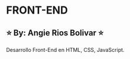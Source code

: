 # FRONT-END

## :star: By: Angie Rios Bolivar :star:

Desarrollo Front-End en HTML, CSS, JavaScript.